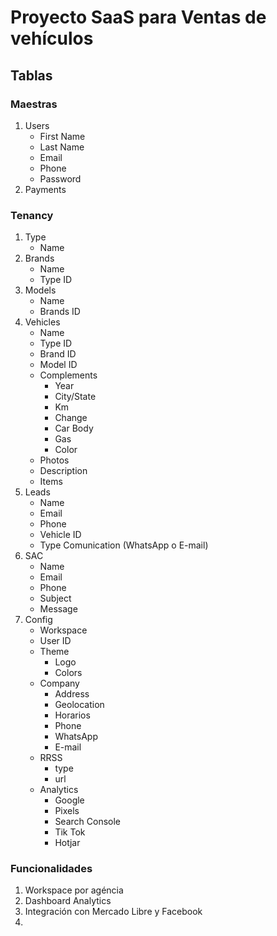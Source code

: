 # Proyecto SaaS para Ventas de vehículos

## Tablas
### Maestras
1. Users
   - First Name
   - Last Name
   - Email
   - Phone
   - Password
2. Payments

### Tenancy
1. Type
   - Name
2. Brands
   - Name
   - Type ID
3. Models
   - Name
   - Brands ID
4. Vehicles
   - Name
   - Type ID
   - Brand ID
   - Model ID
   - Complements
     - Year
     - City/State
     - Km
     - Change
     - Car Body
     - Gas
     - Color
   - Photos
   - Description
   - Items
5. Leads
   - Name
   - Email
   - Phone
   - Vehicle ID
   - Type Comunication (WhatsApp o E-mail)
6. SAC
   - Name
   - Email
   - Phone
   - Subject
   - Message
7. Config
   - Workspace
   - User ID
   - Theme
     - Logo
     - Colors
   - Company
     - Address
     - Geolocation
     - Horarios
     - Phone
     - WhatsApp
     - E-mail
   - RRSS
     - type
     - url
   - Analytics
     - Google
     - Pixels
     - Search Console
     - Tik Tok
     - Hotjar 


### Funcionalidades
1. Workspace por agéncia
2. Dashboard Analytics
3. Integración con Mercado Libre y Facebook
4. 